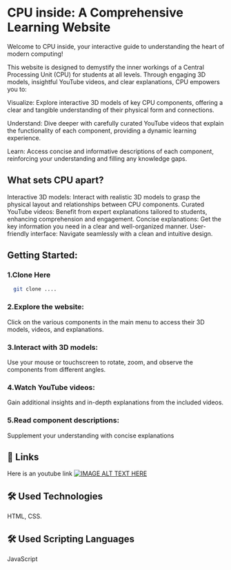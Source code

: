 # CPU inside: A Comprehensive Learning Website

Welcome to CPU inside, your interactive guide to understanding the heart of modern computing!

This website is designed to demystify the inner workings of a Central Processing Unit (CPU) for students at all levels. Through engaging 3D models, insightful YouTube videos, and clear explanations, CPU empowers you to:

Visualize: Explore interactive 3D models of key CPU components, offering a clear and tangible understanding of their physical form and connections.

Understand: Dive deeper with carefully curated YouTube videos that explain the functionality of each component, providing a dynamic learning experience.

Learn: Access concise and informative descriptions of each component, reinforcing your understanding and filling any knowledge gaps.


## What sets CPU apart?

Interactive 3D models: Interact with realistic 3D models to grasp the physical layout and relationships between CPU components.
Curated YouTube videos: Benefit from expert explanations tailored to students, enhancing comprehension and engagement.
Concise explanations: Get the key information you need in a clear and well-organized manner.
User-friendly interface: Navigate seamlessly with a clean and intuitive design.


## Getting Started:

### 1.Clone Here 
```bash
  git clone ....
```
### 2.Explore the website: 
Click on the various components in the main menu to access their 3D models, videos, and explanations.
### 3.Interact with 3D models: 
Use your mouse or touchscreen to rotate, zoom, and observe the components from different angles.
### 4.Watch YouTube videos: 
Gain additional insights and in-depth explanations from the included videos.
### 5.Read component descriptions: 
Supplement your understanding with concise explanations


## 🔗 Links 
Here is an youtube link 
[![IMAGE ALT TEXT HERE](https://img.youtube.com/vi/MWTIhFlRWhA/0.jpg)](https://www.youtube.com/watch?v=MWTIhFlRWhA)

## 🛠 Used Technologies
HTML, CSS.

## 🛠 Used Scripting Languages
JavaScript

